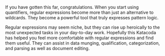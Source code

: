 If you have gotten this far, congratulations. When you start using quantifiers, regular expressions become more than just an alternative to wildcards. They become a powerful tool that truly expresses pattern logic. 

Regular expressions may seem niche, but they can rise up heroically to the most unexpected tasks in your day-to-day work. Hopefully this Katacoda has helped you feel more comfortable with regular expressions and find them useful. They can assist in data munging, qualification, categorization, and parsing as well as document editing.
